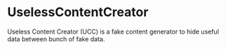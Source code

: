 # UselessContentCreator
Useless Content Creator (UCC) is a fake content generator to hide useful data between bunch of fake data.
